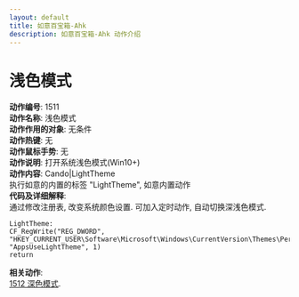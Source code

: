 ```yaml
---
layout: default
title: 如意百宝箱-Ahk
description: 如意百宝箱-Ahk 动作介绍
---
```

<link rel="stylesheet" href="../actions/css/atom-one-light.min.css">
<script src="../actions/js/highlight.min.js"></script>
<script>hljs.highlightAll();</script>

# [](#header-2) 浅色模式
**动作编号**: 1511  
**动作名称**: 浅色模式  
**动作作用的对象**: 无条件  
**动作热键**: 无  
**动作鼠标手势**: 无  
**动作说明**: 打开系统浅色模式(Win10+)  
**动作内容**: Cando|LightTheme  
执行如意的内置的标签 "LightTheme", 如意内置动作  
**代码及详细解释**:  
通过修改注册表, 改变系统颜色设置. 可加入定时动作, 自动切换深浅色模式.  
```Autohotkey
LightTheme:
CF_RegWrite("REG_DWORD", "HKEY_CURRENT_USER\Software\Microsoft\Windows\CurrentVersion\Themes\Personalize", "AppsUseLightTheme", 1)
return
```
**相关动作**:  
[1512 深色模式](1512.md).  
